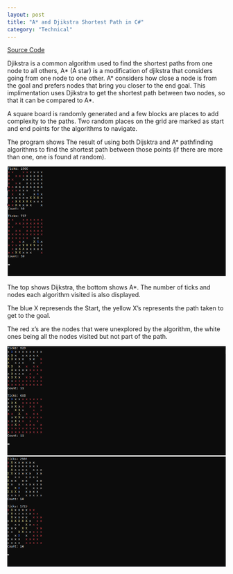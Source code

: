 ```yaml
---
layout: post
title: "A* and Djikstra Shortest Path in C#"
category: "Technical"
---
```


[Source Code](https://github.com/NoamZeise/A-Djikstra-PathfindingAlgorithms/tree/master/PathfindingAlgorithms)

Djikstra is a common algorithm used to find the shortest paths from one node to all others, 
A* (A star) is a modification of djikstra that considers going from one node to one other.
A* considers how close a node is from the goal and prefers nodes that 
bring you closer to the end goal. 
This implimentation uses Djikstra to get the shortest path between two nodes, 
so that it can be compared to A*.

A square board is randomly generated and a few blocks are places to add complexity to the paths. 
Two random places on the grid are marked as start and end points for the algorithms to navigate.

The program shows The result of using both Dijsktra and A* pathfinding algorithms to 
find the shortest path between those points (if there are more than one, one is found at random).

<img src="/assets/img/posts/pathingCS/pathfinding-ss1.png">

The top shows Dijkstra, the bottom shows A*. The number of ticks and nodes each algorithm visited is also displayed.

The blue X represends the Start, the yellow X’s represents the path taken to get to the goal.

The red x’s are the nodes that were unexplored by the algorithm, the white ones being all the nodes visited but not part of the path.

<img src="/assets/img/posts/pathingCS/pathfinding-s2.png">

<img src="/assets/img/posts/pathingCS/pathfinding-s3.png">
